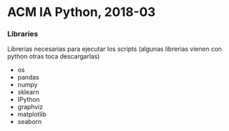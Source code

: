 # ACM IA Python, 2018-03

### Libraries

Librerias necesarias para ejecutar los scripts (algunas librerias vienen con python otras toca descargarlas)

* os
* pandas
* numpy
* sklearn
* IPython
* graphviz
* matplotlib
* seaborn

